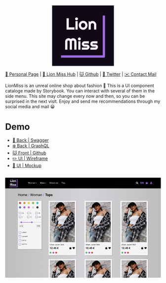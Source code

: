 
<p align="center">
  <img width="200" class="logo" src="./src/stories/assets/logo.png" />
</p>

[💃 Personal Page](https://www.kodeneko.com) | [👗 Lion Miss Hub](https://kodeneko.com/lionmiss) | [🐱 Github](https://github.com/kode-neko) | [🐤 Twitter](https://twitter.com/KodenekoFront) | [✉️ Contact Mail](mailto:ladysun.freedom@gmail.com)

LionMiss is an unreal online shop about fashion 🛒 This is a UI component cataloge made by Storybook. You can interact with several of them in the side menu. This site may change every now and then, so you can be surprised in the next visit. Enjoy and send me recommendations through my social media and mail 😀

# Demo
- [🌳 Back | Swagger](https://www.kodeneko.com/lionmiss/swagger)
- [❄️ Back | GraphQL](https://www.kodeneko.com/lionmiss/gql)
- [🐱 Front | Github](https://github.com/kode-neko/lionmiss-components)
- [✏️ UI | Wireframe](https://www.kodeneko.com/lionmiss/wireframe)
- [📱 UI | Mockup](https://www.kodeneko.com/lionmiss/mockup)

<br/>

<img class="exampleImg" src="./src/stories/assets/example-screen.png" />
